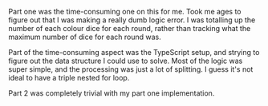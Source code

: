 Part one was the time-consuming one on this for me. Took me ages to figure out that I was making a really dumb logic error. I was totalling up the number of each colour dice for each round, rather than tracking what the maximum number of dice for each round was.

Part of the time-consuming aspect was the TypeScript setup, and strying to figure out the data structure I could use to solve. Most of the logic was super simple, and the processing was just a lot of splitting. I guess it's not ideal to have a triple nested for loop.

Part 2 was completely trivial with my part one implementation.